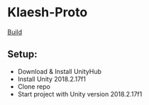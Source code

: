 # Klaesh-Proto

[Build](https://kruzifix.github.io/Klaesh-Proto-Build/)

## Setup:
- Download & Install UnityHub
- Install Unity 2018.2.17f1
- Clone repo
- Start project with Unity version 2018.2.17f1 
